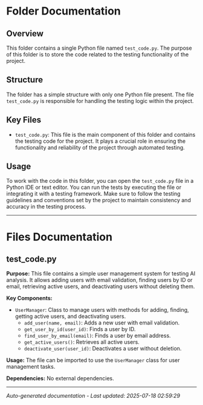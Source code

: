 # Folder Documentation

## Overview
This folder contains a single Python file named `test_code.py`. The purpose of this folder is to store the code related to the testing functionality of the project.

## Structure
The folder has a simple structure with only one Python file present. The file `test_code.py` is responsible for handling the testing logic within the project.

## Key Files
- `test_code.py`: This file is the main component of this folder and contains the testing code for the project. It plays a crucial role in ensuring the functionality and reliability of the project through automated testing.

## Usage
To work with the code in this folder, you can open the `test_code.py` file in a Python IDE or text editor. You can run the tests by executing the file or integrating it with a testing framework. Make sure to follow the testing guidelines and conventions set by the project to maintain consistency and accuracy in the testing process.

---

# Files Documentation

## test_code.py

**Purpose:** This file contains a simple user management system for testing AI analysis. It allows adding users with email validation, finding users by ID or email, retrieving active users, and deactivating users without deleting them.

**Key Components:**
- `UserManager`: Class to manage users with methods for adding, finding, getting active users, and deactivating users.
  - `add_user(name, email)`: Adds a new user with email validation.
  - `get_user_by_id(user_id)`: Finds a user by ID.
  - `find_user_by_email(email)`: Finds a user by email address.
  - `get_active_users()`: Retrieves all active users.
  - `deactivate_user(user_id)`: Deactivates a user without deletion.

**Usage:** The file can be imported to use the `UserManager` class for user management tasks.

**Dependencies:** No external dependencies.

---
*Auto-generated documentation - Last updated: 2025-07-18 02:59:29*
